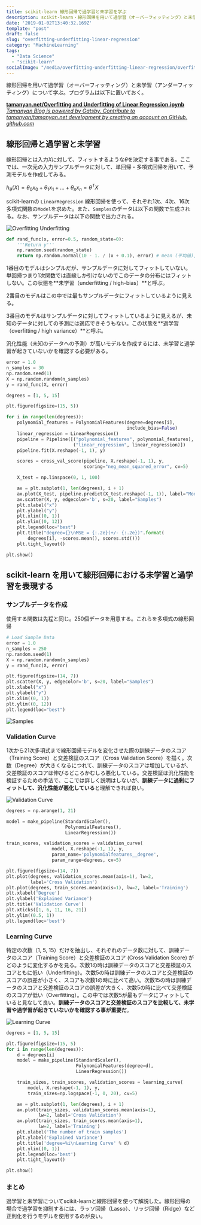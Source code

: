 ```yaml
---
title: scikit-learn 線形回帰で過学習と未学習を学ぶ
description: scikit-learn・線形回帰を用いて過学習（オーバーフィッティング）と未学習（アンダーフィッティング）について学ぶ
date: '2019-01-02T13:40:32.169Z'
template: "post"
draft: false
slug: "overfitting-underfitting-linear-regression"
category: "MachineLearning"
tags:
  - "Data Science"
  - "scikit-learn"
socialImage: "/media/overfitting-underfitting-linear-regression/overfitting-underfitting.png"
---
```


線形回帰を用いて過学習（オーバーフィッティング）と未学習（アンダーフィッティング）について学ぶ。プログラムは以下に置いておく。

<div class="article-widget">
  <a class="article-widget-image" href="https://github.com/tamanyan/tamanyan.net/blob/master/samples/overfitting-underfitting-linear-regression/Overfitting%20and%20Underfitting%20of%20Linear%20Regression.ipynb" style="background-image: url('https://avatars0.githubusercontent.com/u/2387508?s=460&v=4');" target="_blank">
  </a>
  <a href="https://github.com/tamanyan/tamanyan.net/blob/master/samples/overfitting-underfitting-linear-regression/Overfitting%20and%20Underfitting%20of%20Linear%20Regression.ipynb" target="_blank">
    <strong class="article-widget-title">tamanyan.net/Overfitting and Underfitting of Linear Regression.ipynb</strong>
    <em class="article-widget-description">Tamanyan Blog is powered by Gatsby. Contribute to tamanyan/tamanyan.net development by creating an account on GitHub.</em>
    <em class="article-widget-url">github.com</em>
  </a>
</div>

## 線形回帰と過学習と未学習

線形回帰とは入力$X$に対して、フィットするような$θ$を決定する事である。ここでは、一次元の入力サンプルデータに対して、単回帰・多項式回帰を用いて、予測モデルを作成してみる。

$h_θ(X) = θ_0 x_0 + θ_1 x_1 + ... + θ_n x_n = θ^T X$

scikit-learnの `LinearRegression` 線形回帰を使って、それぞれ1次、4次、16次多項式関数の`Model`を求めた。また、`Samples`のデータは以下の関数で生成される。なお、サンプルデータは以下の関数で出力される。

![Overfitting Underfitting](/media/overfitting-underfitting-linear-regression/overfitting-underfitting.png)

```python
def rand_func(x, error=0.5, random_state=0):
    '''Return y'''
    np.random.seed(random_state)
    return np.random.normal(10 - 1. / (x + 0.1), error) # mean (平均値), standard deviation (標準偏差)
```

<!--more-->

1番目のモデルはシンプルだが、サンプルデータに対してフィットしていない。単回帰つまり1次関数では直線しか引けないのでこのデータの分布にはフィットしない。この状態を**未学習（underfitting / high-bias）**と呼ぶ。

2番目のモデルはこの中では最もサンプルデータにフィットしているように見える。

3番目のモデルはサンプルデータに対してフィットしているように見えるが、未知のデータに対しての予測には適応できそうもない。この状態を**過学習（overfitting / high variance）**と呼ぶ。

汎化性能（未知のデータへの予測）が高いモデルを作成するには、未学習と過学習が起きていないかを確認する必要がある。

```python
error = 1.0
n_samples = 30
np.random.seed(1)
X = np.random.random(n_samples)
y = rand_func(X, error)

degrees = [1, 5, 15]

plt.figure(figsize=(15, 5))

for i in range(len(degrees)):
    polynomial_features = PolynomialFeatures(degree=degrees[i],
                                             include_bias=False)
    linear_regression = LinearRegression()
    pipeline = Pipeline([("polynomial_features", polynomial_features),
                         ("linear_regression", linear_regression)])
    pipeline.fit(X.reshape(-1, 1), y)

    scores = cross_val_score(pipeline, X.reshape(-1, 1), y,
                             scoring="neg_mean_squared_error", cv=5)

    X_test = np.linspace(0, 1, 100)

    ax = plt.subplot(1, len(degrees), i + 1)
    ax.plot(X_test, pipeline.predict(X_test.reshape(-1, 1)), label="Model")
    ax.scatter(X, y, edgecolor='b', s=20, label="Samples")
    plt.xlabel("x")
    plt.ylabel("y")
    plt.xlim((0, 1))
    plt.ylim((0, 12))
    plt.legend(loc="best")
    plt.title("degree={}\nMSE = {:.2e}(+/- {:.2e})".format(
        degrees[i], -scores.mean(), scores.std()))
    plt.tight_layout()

plt.show()
```


## scikit-learn を用いて線形回帰における未学習と過学習を表現する
### サンプルデータを作成

使用する関数は先程と同じ。250個データを用意する。これらを多項式の線形回帰

```python
# Load Sample Data
error = 1.0
n_samples = 250
np.random.seed(1)
X = np.random.random(n_samples)
y = rand_func(X, error)

plt.figure(figsize=(14, 7))
plt.scatter(X, y, edgecolor='b', s=20, label="Samples")
plt.xlabel("x")
plt.ylabel("y")
plt.xlim((0, 1))
plt.ylim((0, 12))
plt.legend(loc="best")
```

![Samples](/media/overfitting-underfitting-linear-regression/samples.png)

### Validation Curve

1次から21次多項式まで線形回帰モデルを変化させた際の訓練データのスコア（Training Score）と交差検証のスコア（Cross Validation Score）を描く。次数（Degree）が大きくなるにつれて、訓練データのスコアは増加しているが、交差検証のスコアは伸びるどころかむしろ悪化している。交差検証は汎化性能を検証するための手法で、ここでは詳しく説明はしないが、**訓練データに過剰にフィットして、汎化性能が悪化している**と理解できれば良い。

![Validation Curve](/media/overfitting-underfitting-linear-regression/validation-curve.png)

```python
degrees = np.arange(1, 21)

model = make_pipeline(StandardScaler(),
                      PolynomialFeatures(),
                      LinearRegression())

train_scores, validation_scores = validation_curve(
                 model, X.reshape(-1, 1), y,
                 param_name='polynomialfeatures__degree',
                 param_range=degrees, cv=5)

plt.figure(figsize=(14, 7))
plt.plot(degrees, validation_scores.mean(axis=1), lw=2,
         label='Cross Validation')
plt.plot(degrees, train_scores.mean(axis=1), lw=2, label='Training')
plt.xlabel('Degree')
plt.ylabel('Explained Variance')
plt.title('Validation Curve')
plt.xticks([1, 6, 11, 16, 21])
plt.ylim((0.5, 1))
plt.legend(loc='best')
```

### Learning Curve

特定の次数（1, 5, 15）だけを抽出し、それぞれのデータ数に対して、訓練データのスコア（Training Score）と交差検証のスコア (Cross Validation Score) がどのように変化するかを見る。次数1の時は訓練データのスコアと交差検証のスコアともに低い（Underfitting）。次数5の時は訓練データのスコアと交差検証のスコアの誤差が小さく、スコアも次数1の時に比べて高い。次数15の時は訓練データのスコアと交差検証のスコアの誤差が大きく、次数5の時に比べて交差検証のスコアが低い（Overfitting）。この中では次数5が最もデータにフィットしていると見なして良い。**訓練データのスコアと交差検証のスコアを比較して、未学習や過学習が起きていないかを確認する事が重要だ**。

![Learning Curve](/media/overfitting-underfitting-linear-regression/learning-curve.png)

```python
degrees = [1, 5, 15]

plt.figure(figsize=(15, 5)
for i in range(len(degrees)):
    d = degrees[i]
    model = make_pipeline(StandardScaler(),
                          PolynomialFeatures(degree=d),
                          LinearRegression())

    train_sizes, train_scores, validation_scores = learning_curve(
        model, X.reshape(-1, 1), y,
        train_sizes=np.logspace(-1, 0, 20), cv=5)

    ax = plt.subplot(1, len(degrees), i + 1)
    ax.plot(train_sizes, validation_scores.mean(axis=1),
            lw=2, label='Cross Validation')
    ax.plot(train_sizes, train_scores.mean(axis=1),
            lw=2, label='Training')
    plt.xlabel('The number of train samples')
    plt.ylabel('Explained Variance')
    plt.title('degree=%i\nLearning Curve' % d)
    plt.ylim((0, 1))
    plt.legend(loc='best')
    plt.tight_layout()

plt.show()
```

### まとめ

過学習と未学習についてscikit-learnと線形回帰を使って解説した。線形回帰の場合で過学習を抑制するには、ラッソ回帰（Lasso）、リッジ回帰（Ridge）など正則化を行うモデルを使用するのが良い。
